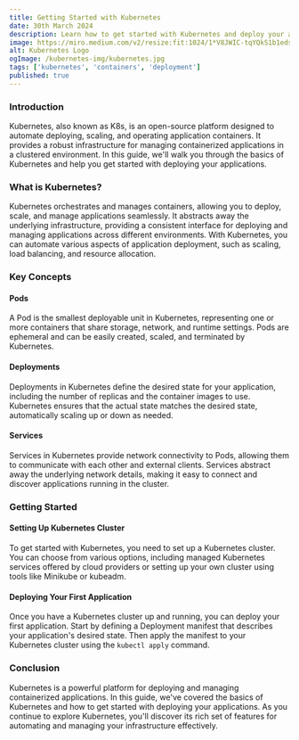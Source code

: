 ```yaml
---
title: Getting Started with Kubernetes
date: 30th March 2024
description: Learn how to get started with Kubernetes and deploy your applications efficiently.
image: https://miro.medium.com/v2/resize:fit:1024/1*V8JWIC-tqYQkS1b1edsu3w.png
alt: Kubernetes Logo
ogImage: /kubernetes-img/kubernetes.jpg
tags: ['kubernetes', 'containers', 'deployment']
published: true
---
```


### Introduction

Kubernetes, also known as K8s, is an open-source platform designed to automate deploying, scaling, and operating application containers. It provides a robust infrastructure for managing containerized applications in a clustered environment. In this guide, we'll walk you through the basics of Kubernetes and help you get started with deploying your applications.

### What is Kubernetes?

Kubernetes orchestrates and manages containers, allowing you to deploy, scale, and manage applications seamlessly. It abstracts away the underlying infrastructure, providing a consistent interface for deploying and managing applications across different environments. With Kubernetes, you can automate various aspects of application deployment, such as scaling, load balancing, and resource allocation.

### Key Concepts

#### Pods

A Pod is the smallest deployable unit in Kubernetes, representing one or more containers that share storage, network, and runtime settings. Pods are ephemeral and can be easily created, scaled, and terminated by Kubernetes.

#### Deployments

Deployments in Kubernetes define the desired state for your application, including the number of replicas and the container images to use. Kubernetes ensures that the actual state matches the desired state, automatically scaling up or down as needed.

#### Services

Services in Kubernetes provide network connectivity to Pods, allowing them to communicate with each other and external clients. Services abstract away the underlying network details, making it easy to connect and discover applications running in the cluster.

### Getting Started

#### Setting Up Kubernetes Cluster

To get started with Kubernetes, you need to set up a Kubernetes cluster. You can choose from various options, including managed Kubernetes services offered by cloud providers or setting up your own cluster using tools like Minikube or kubeadm.

#### Deploying Your First Application

Once you have a Kubernetes cluster up and running, you can deploy your first application. Start by defining a Deployment manifest that describes your application's desired state. Then apply the manifest to your Kubernetes cluster using the `kubectl apply` command.

### Conclusion

Kubernetes is a powerful platform for deploying and managing containerized applications. In this guide, we've covered the basics of Kubernetes and how to get started with deploying your applications. As you continue to explore Kubernetes, you'll discover its rich set of features for automating and managing your infrastructure effectively.
